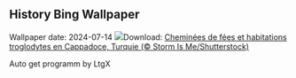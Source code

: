 ## History Bing Wallpaper
Wallpaper date: 2024-07-14
![](https://www.bing.com/th?id=OHR.CappadociaRocks_FR-CA8969564790_UHD.jpg&w=1000)Download: [Cheminées de fées et habitations troglodytes en Cappadoce, Turquie (© Storm Is Me/Shutterstock)](https://www.bing.com/th?id=OHR.CappadociaRocks_FR-CA8969564790_UHD.jpg)

Auto get programm by LtgX
